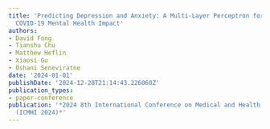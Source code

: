 ```yaml
---
title: 'Predicting Depression and Anxiety: A Multi-Layer Perceptron for Analyzing
  COVID-19 Mental Health Impact'
authors:
- David Fong
- Tianshu Chu
- Matthew Heflin
- Xiaosi Gu
- Oshani Seneviratne
date: '2024-01-01'
publishDate: '2024-12-28T21:14:43.226060Z'
publication_types:
- paper-conference
publication: '*2024 8th International Conference on Medical and Health Informatics
  (ICMHI 2024)*'
---
```

